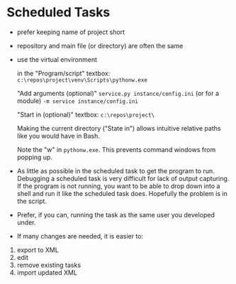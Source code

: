 # Scheduled Tasks

- prefer keeping name of project short
- repository and main file (or directory) are often the same
- use the virtual environment

  in the "Program/script" textbox:
  `c:\repos\project\venv\Scripts\pythonw.exe`

  "Add arguments (optional)"
  `service.py instance/config.ini`
  (or for a module)
  `-m service instance/config.ini`

  "Start in (optional)" textbox:
  `c:\repos\project\`

  Making the current directory ("State in") allows intuitive relative paths like you would have in Bash.

  Note the "w" in `pythonw.exe`. This prevents command windows from popping up.

- As little as possible in the scheduled task to get the program to run. Debugging a scheduled task is very difficult for lack of output capturing. If the program is not running, you want to be able to drop down into a shell and run it like the scheduled task does. Hopefully the problem is in the script.
- Prefer, if you can, running the task as the same user you developed under.

- If many changes are needed, it is easier to:

1. export to XML
2. edit
3. remove existing tasks
4. import updated XML
